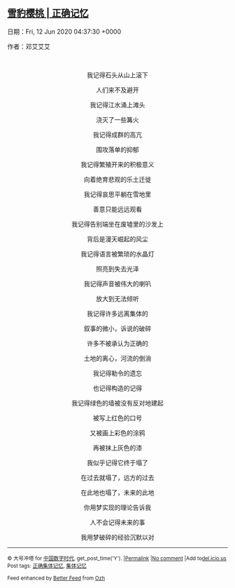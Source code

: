 [雪豹樱桃 | 正确记忆](https://chinadigitaltimes.net/chinese/2020/06/%e9%9b%aa%e8%b1%b9%e6%a8%b1%e6%a1%83-%e6%ad%a3%e7%a1%ae%e8%ae%b0%e5%bf%86/)
------
日期：Fri, 12 Jun 2020 04:37:30 +0000

<p>作者：邓艾艾艾</p><p>&nbsp;</p><p style="text-align: center">我记得石头从山上滚下</p><p style="text-align: center">人们来不及避开</p><p style="text-align: center">我记得江水涌上滩头</p><p style="text-align: center">浇灭了一些篝火</p><p style="text-align: center">我记得成群的高亢</p><p style="text-align: center">围攻落单的抑郁</p><p style="text-align: center">我记得繁殖开来的积极意义</p><p style="text-align: center">向着绝育悲观的乐土迁徙</p><p style="text-align: center">我记得哀思平躺在雪地里</p><p style="text-align: center">善意只能远远观看</p><p style="text-align: center">我记得告别端坐在废墟里的沙发上</p><p style="text-align: center">背后是漫天崛起的风尘</p><p style="text-align: center">我记得语言被繁琐的水晶灯</p><p style="text-align: center">照亮到失去光泽</p><p style="text-align: center">我记得声音被伟大的喇叭</p><p style="text-align: center">放大到无法倾听</p><p style="text-align: center">我记得许多远离集体的</p><p style="text-align: center">叙事的微小，诉说的破碎</p><p style="text-align: center">许多不被承认为正确的</p><p style="text-align: center">土地的离心，河流的倒淌</p><p style="text-align: center">我记得勒令的遗忘</p><p style="text-align: center">也记得构造的记得</p><p style="text-align: center">我记得绿色的墙被没有反对地建起</p><p style="text-align: center">被写上红色的口号</p><p style="text-align: center">又被画上彩色的涂鸦</p><p style="text-align: center">再被抹上灰色的漆</p><p style="text-align: center">我似乎记得它终于塌了</p><p style="text-align: center">在过去就塌了，远方的过去</p><p style="text-align: center">在此地也塌了，未来的此地</p><p style="text-align: center">你用梦实现的理论告诉我</p><p style="text-align: center">人不会记得未来的事</p><p style="text-align: center">我用梦破碎的经验沉默以对</p><section></section><hr /><p><small>&copy; 大号冲塔 for <a href="https://chinadigitaltimes.net/chinese">中国数字时代</a>, get_post_time('Y'). |<a href="https://chinadigitaltimes.net/chinese/2020/06/%e9%9b%aa%e8%b1%b9%e6%a8%b1%e6%a1%83-%e6%ad%a3%e7%a1%ae%e8%ae%b0%e5%bf%86/">Permalink</a> |<a href="https://chinadigitaltimes.net/chinese/2020/06/%e9%9b%aa%e8%b1%b9%e6%a8%b1%e6%a1%83-%e6%ad%a3%e7%a1%ae%e8%ae%b0%e5%bf%86/#comments">No comment</a> |Add to<a href="http://del.icio.us/post?url=https://chinadigitaltimes.net/chinese/2020/06/%e9%9b%aa%e8%b1%b9%e6%a8%b1%e6%a1%83-%e6%ad%a3%e7%a1%ae%e8%ae%b0%e5%bf%86/&amp;title=雪豹樱桃 | 正确记忆">del.icio.us</a><br/>Post tags: <a href="https://chinadigitaltimes.net/chinese/tag/%e6%ad%a3%e7%a1%ae%e9%9b%86%e4%bd%93%e8%ae%b0%e5%bf%86/" rel="tag">正确集体记忆</a>, <a href="https://chinadigitaltimes.net/chinese/tag/%e9%9b%86%e4%bd%93%e8%ae%b0%e5%bf%86/" rel="tag">集体记忆</a><br/></small></p><p><small>Feed enhanced by <a href='http://planetozh.com/blog/my-projects/wordpress-plugin-better-feed-rss/'>Better Feed</a> from  <a href='http://planetozh.com/blog/'>Ozh</a></small></p>
